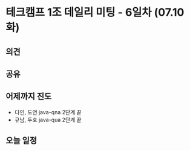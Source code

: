 # 테크캠프 1조 데일리 미팅 - 6일차 (07.10 화)





## 의견



## 공유



## 어제까지 진도

- 다인, 도연 java-qna 2단계 끝
- 규남, 두호 java-qua 2단계 끝



## 오늘 일정





